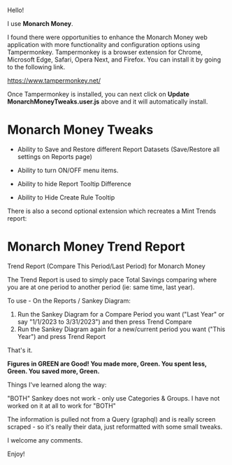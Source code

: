 Hello!

I use **Monarch Money**.  

I found there were opportunities to enhance the Monarch Money web application with more functionality and configuration options using Tampermonkey.  Tampermonkey is a browser extension for Chrome, Microsoft Edge, Safari, Opera Next, and Firefox.  You can install it by going to the following link.

https://www.tampermonkey.net/

Once Tampermonkey is installed, you can next click on **Update MonarchMoneyTweaks.user.js** above and it will automatically install.

# Monarch Money Tweaks

* Ability to Save and Restore different Report Datasets (Save/Restore all settings on Reports page)
  
* Ability to turn ON/OFF menu items.

* Ability to hide Report Tooltip Difference 

* Ability to Hide Create Rule Tooltip



There is also a second optional extension which recreates a Mint Trends report:

# Monarch Money Trend Report
Trend Report (Compare This Period/Last Period) for Monarch Money

The Trend Report is used to simply pace Total Savings comparing where you are at one period to another period (ie: same time, last year).

To use - On the Reports / Sankey Diagram:

1. Run the Sankey Diagram for a Compare Period you want ("Last Year" or say "1/1/2023 to 3/31/2023") and then press Trend Compare
2. Run the Sankey Diagram again for a new/current period you want ("This Year") and press Trend Report

That's it.

**Figures in GREEN are Good!   You made more, Green.  You spent less, Green.  You saved more, Green.**

Things I've learned along the way:

"BOTH" Sankey does not work - only use Categories & Groups. I have not worked on it at all to work for "BOTH"

The information is pulled not from a Query (graphql) and is really screen scraped - so it's really their data, just reformatted with some small tweaks. 

I welcome any comments.

Enjoy!
